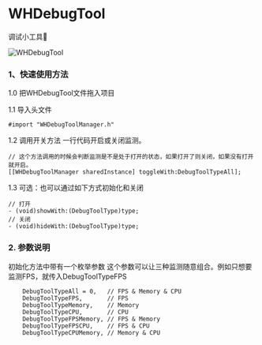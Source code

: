 # WHDebugTool
调试小工具🔨

![WHDebugTool](https://upload-images.jianshu.io/upload_images/3873004-477d1ad4ac10ce46.gif?imageMogr2/auto-orient/strip)

### 1、快速使用方法

1.0 把WHDebugTool文件拖入项目

1.1 导入头文件
```objc
#import "WHDebugToolManager.h"
```

1.2 调用开关方法
一行代码开启或关闭监测。
```objc
// 这个方法调用的时候会判断监测是不是处于打开的状态，如果打开了则关闭，如果没有打开就开启。
[[WHDebugToolManager sharedInstance] toggleWith:DebugToolTypeAll];
```

1.3 可选：也可以通过如下方式初始化和关闭
```objc
// 打开
- (void)showWith:(DebugToolType)type;
// 关闭
- (void)hideWith:(DebugToolType)type;
```

### 2.  参数说明

初始化方法中带有一个枚举参数
这个参数可以让三种监测随意组合。例如只想要监测FPS，就传入DebugToolTypeFPS
```objc
    DebugToolTypeAll = 0,   // FPS & Memory & CPU
    DebugToolTypeFPS,       // FPS
    DebugToolTypeMemory,    // Memory
    DebugToolTypeCPU,       // CPU
    DebugToolTypeFPSMemory, // FPS & Memory
    DebugToolTypeFPSCPU,    // FPS & CPU
    DebugToolTypeCPUMemory, // Memory & CPU
```